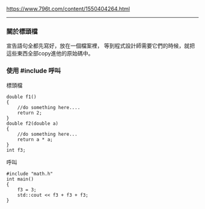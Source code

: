 
https://www.796t.com/content/1550404264.html

----
### 關於標頭檔
宣告語句全都先寫好，放在一個檔案裡，
等到程式設計師需要它們的時候，就把這些東西全部copy進他的原始碼中。

### 使用 #include 呼叫

標頭檔
```
double f1()
{
    //do something here....
    return 2;
}
double f2(double a)
{
    //do something here...
    return a * a;
}
int f3;
```
呼叫
```
#include "math.h"
int main()
{
	f3 = 3;
	std::cout << f3 + f3 + f3;
}
```